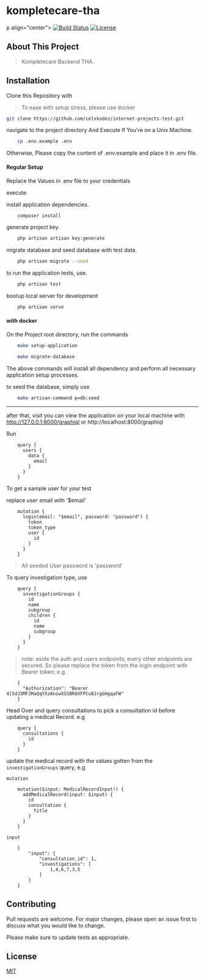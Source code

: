 # kompletecare-tha

p align="center">
<a href="https://github.com/symfony/symfony/actions"><img src="https://github.com/symfony/symfony/actions/workflows/unit-tests.yml/badge.svg?branch=6.2" alt="Build Status"></a>
<a href="https://packagist.org/packages/symfony/symfony"><img src="https://img.shields.io/packagist/l/symfony/symfony" alt="License"></a>
</p>

## About This Project

> Kompletecare Backend THA.


## Installation
<p>Clone this Repository with</p>

> To ease with setup stress, please use docker

```bash
git clone https://github.com/celxkodez/internet-projects-test.git 
```
navigate to the project directory And Execute If You're on a
Unix Machine.

```bash
    cp .env.example .env
```

Otherwise, Please copy the content of .env.example and place it in .env 
file.

#### Regular Setup

Replace the Values in .env file to your credentials

execute 

install application dependencies.
```bash
    composer install
```
generate project key.
```bash
    php artisan artisan key:generate
```
migrate database and seed database with test data.
```bash
    php artisan migrate --seed
```
to run the application tests, use.
```bash
    php artisan test
```
bootup local server for development
```bash
    php artisan serve
```

#### with docker
<p>On the Project root directory, run the commands</p>

```bash
    make setup-application
```
```bash
    make migrate-database
```
The above commands will install all dependency and perform all necessary
application setup processes.

to seed the database, simply use
```bash
    make artisan-command p=db:seed
```
<hr>


after that, visit you can view the application on your local machine
with http://127.0.0.1:8000/graphiql or http://localhost:8000/graphiql

Run 
```angular2html
    query {
      users {
        data {
          email
        }
      }
    }
```
To get a sample user for your test

replace user email with '$email'
```angular2html
    mutation {
      login(email: "$email", password: "password") {
        token
        token_type
        user {
          id
        }
      }
    }
```
> All seeded User password is 'password'

To query investigation type, use

```angular2html
    query {
      investigationGroups {
        id
        name
        subgroup 
        children {
          id
          name
          subgroup
        }
      }
    }
```
> note: aside the auth and users endpoints, every other endpoints
> are secured.
> So please replace the token from the login endpoint with Bearer
> token; e.g.

```angular2html
    {
      "Authorization": "Bearer 4|5dJ3MFJMaQqYXzAniwXS5BROXFPCo8JrgGHgqaFW"
    }
```

Head Over and query consultations to pick a consultation id before updating a medical
Record. e.g

```angular2html
    query {
      consultations {
        id
      }
    }
```

update the medical record with the values gotten from the
`investigationGroups` query, e.g

`mutation`

```angular2html
    mutation($input: MedicalRecordInput!) {
      addMedicalRecord(input: $input) {
        id
        consultation {
          title
        }
      }
    }
```
`input`

```angular2html
    {
        "input": {
            "consultation_id": 1,
            "investigations": [
                1,4,6,7,3,5
            ]
        }
    }
```

## Contributing

Pull requests are welcome. For major changes, please open an issue first
to discuss what you would like to change.

Please make sure to update tests as appropriate.

## License

[MIT](https://choosealicense.com/licenses/mit/)
